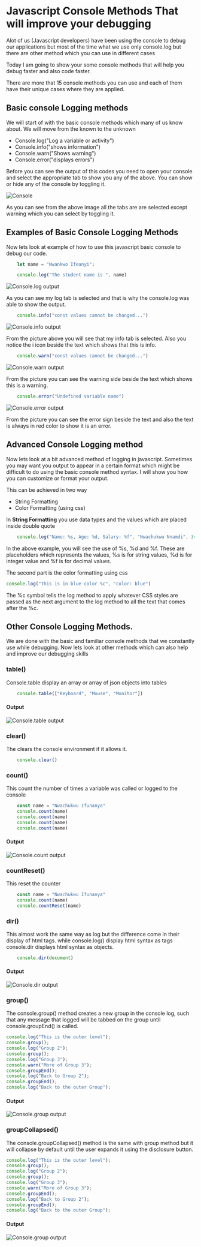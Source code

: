 # Javascript Console Methods That will improve your debugging
Alot of us (Javascript developers) have been using the console to debug our applications 
but most of the time what we use only console.log but there are other method which you can use in different cases

Today I am going to show your some console methods that will help you debug faster and also 
code faster. 

There are more that 15 console methods you can use and each of them have their unique cases where
they are applied.

## Basic console Logging methods
We will start of with the basic console methods which many of us know about. We will move from the known to the unknown

* Console.log("Log a variable or activity")
* Console.info("shows information")
* Console.warn("Shows warning")
* Console.error("displays errors")

Before you can see the output of this codes you need to open your console and select the appropriate tab to show you any of the above. You can show or hide any of the console by toggling it.


![Console](img.PNG)

As you can see from the above image all the tabs are are selected except warning which you can select by toggling it. 

## Examples of Basic Console Logging Methods

Now lets look at example of how to use this javascript basic console to debug our code. 

```javascript
    let name = "Nwankwo Ifeanyi";

    console.log("The student name is ", name)
```




![Console.log output](logoutput.PNG)

As you can see my log tab is selected and that is why the console.log was able to show the output.


```javascript
    console.info("const values cannot be changed...")
```

![Console.info output](infooutput.PNG)

From the picture above you will see that my info tab is selected. Also you notice the i icon beside the text which shows that this is info.

```javascript
    console.warn("const values cannot be changed...")
```

![Console.warn output](warningoutput.PNG)

From the picture you can see the warning side beside the text which shows this is a warning.


```javascript
    console.error("Undefined variable name")
```

![Console.error output](erroroutput.PNG)

From the picture you can see the error sign beside the text and also the text is always in red color to show it is an error.

## Advanced Console Logging method
Now lets look at a bit advanced method of logging in javascript. Sometimes you may want you output to appear in a certain format which might be difficult 
to do using the basic console method syntax. I will
show you how you can customize or format your output.

This can be achieved in two way
* String Formatting
* Color Formatting (using css)

In **String Formatting** you use data types and the values which are placed inside double quote

```javascript
    console.log("Name: %s, Age: %d, Salary: %f", "Nwachukwu Nnamdi", 34, 100.00)
```

In the above example, you will see the use of %s, %d and %f. These are placeholders which represents the values, %s is for string values,  %d is for integer value and  %f is for decimal values.

The second part is the color formatting using css

```javascript
console.log("This is in blue color %c", "color: blue")
```

The %c symbol tells the log method to apply whatever CSS styles are passed as the next argument to the log method to all the text that comes after the %c. 

## Other Console Logging Methods.

We are done with the basic and familiar console methods that we constantly use while debugging. Now lets look at other methods which can also help and improve our debugging skills

### table()
Console.table display an array or array of json objects into tables 

```javascript
    console.table(["Keyboard", "Mouse", "Monitor"])
```
#### Output
![Console.table output](tableoutput.PNG)

### clear()
The clears the console environment if it allows it. 

```javascript
    console.clear()
```
### count()
This count the number of times a variable was called or logged to the console

```javascript
    const name = "Nwachukwu Ifunanya"
    console.count(name)
    console.count(name)
    console.count(name)
    console.count(name)
```
#### Output
![Console.count output](countoutput.PNG)

### countReset()
This reset the counter

```javascript
    const name = "Nwachukwu Ifunanya"
    console.count(name)
    console.countReset(name)
```

### dir()
This almost work the same way as log but the difference come in their display of html tags. while console.log() display html syntax as tags console.dir displays html syntax as objects.



```javascript
    console.dir(document)
```
#### Output
![Console.dir output](diroutput.PNG)

### group()
 The console.group() method creates a new group in the console log, such that any message that logged will be tabbed on the group until console.groupEnd() is called.



```javascript
console.log("This is the outer level");
console.group();
console.log("Group 2");
console.group();
console.log("Group 3");
console.warn("More of Group 3");
console.groupEnd();
console.log("Back to Group 2");
console.groupEnd();
console.log("Back to the outer Group");
```
#### Output
![Console.group output](groupoutput.PNG)

### groupCollapsed()
 The console.groupCollapsed() method is the same with group method but it will collapse by default until the user expands it using the disclosure button.

```javascript
console.log("This is the outer level");
console.group();
console.log("Group 2");
console.group();
console.log("Group 3");
console.warn("More of Group 3");
console.groupEnd();
console.log("Back to Group 2");
console.groupEnd();
console.log("Back to the outer Group");
```
#### Output
![Console.group output](groupoutput.PNG)

